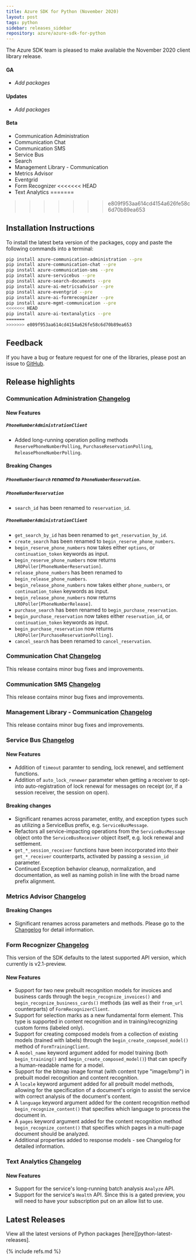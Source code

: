 ```yaml
---
title: Azure SDK for Python (November 2020)
layout: post
tags: python
sidebar: releases_sidebar
repository: azure/azure-sdk-for-python
---
```


The Azure SDK team is pleased to make available the November 2020 client library release.

#### GA

- _Add packages_

#### Updates

- _Add packages_

#### Beta

- Communication Administration
- Communication Chat
- Communication SMS
- Service Bus
- Search
- Management Library - Communication
- Metrics Advisor
- Eventgrid
- Form Recognizer
<<<<<<< HEAD
- Text Analytics
=======
>>>>>>> e809f953aa614cd4154a626fe58c6d70b89ea653

## Installation Instructions

To install the latest beta version of the packages, copy and paste the following commands into a terminal:

```bash
pip install azure-communication-administration --pre
pip install azure-communication-chat --pre
pip install azure-communication-sms --pre
pip install azure-servicebus --pre
pip install azure-search-documents --pre
pip install azure-ai-metricsadvisor --pre
pip install azure-eventgrid --pre
pip install azure-ai-formrecognizer --pre
pip install azure-mgmt-communication --pre
<<<<<<< HEAD
pip install azure-ai-textanalytics --pre
=======
>>>>>>> e809f953aa614cd4154a626fe58c6d70b89ea653
```

## Feedback

If you have a bug or feature request for one of the libraries, please post an issue to [GitHub](https://github.com/azure/azure-sdk-for-python/issues).

## Release highlights

### Communication Administration [Changelog](https://github.com/Azure/azure-sdk-for-python/blob/master/sdk/communication/azure-communication-administration/CHANGELOG.md#100b3-2020-11-16)

#### New Features

##### `PhoneNumberAdministrationClient`

- Added long-running operation polling methods `ReservePhoneNumberPolling`, `PurchaseReservationPolling`, `ReleasePhoneNumberPolling`.

#### Breaking Changes

##### `PhoneNumberSearch` renamed to `PhoneNumberReservation`.

##### `PhoneNumberReservation`

- `search_id` has been renamed to `reservation_id`.

##### `PhoneNumberAdministrationClient`

- `get_search_by_id` has been renamed to `get_reservation_by_id`.
- `create_search` has been renamed to `begin_reserve_phone_numbers`.
- `begin_reserve_phone_numbers` now takes either `options`, or `continuation_token` keywords as input.
- `begin_reserve_phone_numbers` now returns `LROPoller[PhoneNumberReservation]`.
- `release_phone_numbers` has been renamed to `begin_release_phone_numbers`.
- `begin_release_phone_numbers` now takes either `phone_numbers`, or `continuation_token` keywords as input.
- `begin_release_phone_numbers` now returns `LROPoller[PhoneNumberRelease]`.
- `purchase_search` has been renamed to `begin_purchase_reservation`.
- `begin_purchase_reservation` now takes either `reservation_id`, or `continuation_token` keywords as input.
- `begin_purchase_reservation` now returns `LROPoller[PurchaseReservationPolling]`.
- `cancel_search` has been renamed to `cancel_reservation`.

### Communication Chat [Changelog](https://github.com/Azure/azure-sdk-for-python/blob/master/sdk/communication/azure-communication-chat/CHANGELOG.md#100b3-2020-11-16)

This release contains minor bug fixes and improvements.

### Communication SMS [Changelog](https://github.com/Azure/azure-sdk-for-python/blob/master/sdk/communication/azure-communication-sms/CHANGELOG.md#100b4-2020-11-16)

This release contains minor bug fixes and improvements.

### Management Library - Communication [Changelog](https://github.com/Azure/azure-sdk-for-python/blob/master/sdk/communication/azure-mgmt-communication/CHANGELOG.md#100b4-2020-11-16)

This release contains minor bug fixes and improvements.

### Service Bus [Changelog](https://github.com/Azure/azure-sdk-for-python/blob/master/sdk/servicebus/azure-servicebus/CHANGELOG.md)

#### New Features

* Addition of `timeout` paramter to sending, lock renewel, and settlement functions.
* Addition of `auto_lock_renewer` parameter when getting a receiver to opt-into auto-registration of lock renewal for messages on receipt (or, if a session receiver, the session on open).

#### Breaking changes

* Significant renames across parameter, entity, and exception types such as utilizing a ServiceBus prefix, e.g. `ServiceBusMessage`.
* Refactors all service-impacting operations from the `ServiceBusMessage` object onto the `ServiceBusReceiver` object itself, e.g. lock renewal and settlement.
* `get_*_session_receiver` functions have been incorporated into their `get_*_receiver` counterparts, activated by passing a `session_id` parameter.
* Continued Exception behavior cleanup, normalization, and documentation, as well as naming polish in line with the broad name prefix alignment.

### Metrics Advisor [Changelog](https://github.com/Azure/azure-sdk-for-python/blob/master/sdk/metricsadvisor/azure-ai-metricsadvisor/CHANGELOG.md)

#### Breaking Changes

- Significant renames across parameters and methods. Please go to the [Changelog](https://github.com/Azure/azure-sdk-for-python/blob/master/sdk/metricsadvisor/azure-ai-metricsadvisor/CHANGELOG.md) for detail information.

### Form Recognizer [Changelog](https://github.com/Azure/azure-sdk-for-python/blob/master/sdk/formrecognizer/azure-ai-formrecognizer/CHANGELOG.md)

This version of the SDK defaults to the latest supported API version, which currently is v2.1-preview.

#### New Features

- Support for two new prebuilt recognition models for invoices and business cards through the
`begin_recognize_invoices()` and  `begin_recognize_business_cards()` methods (as well as their `from_url` counterparts)
of `FormRecognizerClient`.
- Support for selection marks as a new fundamental form element. This type is supported in content recognition and in
training/recognizing custom forms (labeled only).
- Support for creating composed models from a collection of existing models (trained with labels) through the
`begin_create_composed_model()` method of `FormTrainingClient`.
- A `model_name` keyword argument added for model training (both `begin_training()` and `begin_create_composed_model()`) that
can specify a human-readable name for a model.
- Support for the bitmap image format (with content type "image/bmp") in prebuilt model recognition and content recognition.
- A `locale` keyword argument added for all prebuilt model methods, allowing for the specification of a document's origin to assist the
service with correct analysis of the document's content.
- A `language` keyword argument added for the content recognition method `begin_recognize_content()` that specifies which
language to process the document in.
- A `pages` keyword argument added for the content recognition method `begin_recognize_content()` that specifies which pages
in a multi-page document should be analyzed.
- Additional properties added to response models - see Changelog for detailed information.

### Text Analytics [Changelog](https://github.com/Azure/azure-sdk-for-python/blob/master/sdk/textanalytics/azure-ai-textanalytics/CHANGELOG.md#510b3-2020-11-19)

#### New Features
- Support for the service's long-running batch analysis `Analyze` API.
- Support for the service's `Health` API. Since this is a gated preview, you will need to have your subscription put on an allow list to use.

## Latest Releases

View all the latest versions of Python packages [here][python-latest-releases].

{% include refs.md %}
